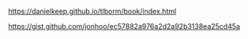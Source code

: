 https://danielkeep.github.io/tlborm/book/index.html

https://gist.github.com/jonhoo/ec57882a976a2d2a92b3138ea25cd45a
